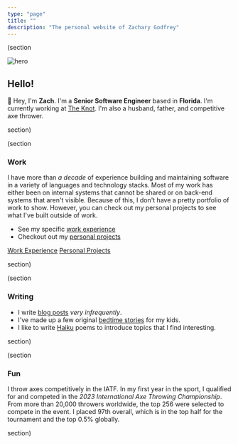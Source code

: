 ```yaml
---
type: "page"
title: ""
description: "The personal website of Zachary Godfrey"
---
```


(section

![hero](data:image/png;base64,{{>hero}})

## Hello!

:wave: Hey, I'm **Zach**. I'm a **Senior Software Engineer** based in **Florida**. I'm currently working at [The Knot](https://theknot.com). I'm also a husband, father, and competitive axe thrower.

section)

(section

### Work

I have more than *a decade* of experience building and maintaining software in a variety of languages and technology stacks. Most of my work has either been on internal systems that cannot be shared or on back-end systems that aren't visible. Because of this, I don't have a pretty portfolio of work to show. However, you can check out my personal projects to see what I've built outside of work.

- See my specific [work experience](/work)
- Checkout out my [personal projects](/projects)

<p>
  <a class="button" href="/work">Work Experience</a>
  <a class="button" href="/projects">Personal Projects</a>
</p>

section)

(section

### Writing

- I write [blog posts](/blog) *very infrequently*.
- I've made up a few original [bedtime stories](/bedtime-stories) for my kids.
- I like to write [Haiku](/haiku) poems to introduce topics that I find interesting.

section)

(section

### Fun

I throw axes competitively in the IATF. In my first year in the sport, I qualified for and competed in the *2023 International Axe Throwing Championship*. From more than 20,000 throwers worldwide, the top 256 were selected to compete in the event. I placed 97th overall, which is in the top half for the tournament and the top 0.5% globally.

section)
